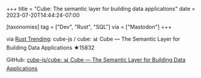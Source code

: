 +++
title = "Cube: The semantic layer for building data applications"
date = 2023-07-20T14:44:24-07:00

[taxonomies]
tag = ["Dev", "Rust", "SQL"]
via = ["Mastodon"]
+++

via [Rust Trending](https://botsin.space/@RustTrending/110747991384584723): cube-js / cube: 📊 Cube — The Semantic Layer for Building Data Applications ★15832

<!-- more -->

GitHub: [cube-js/cube: 📊  Cube — The Semantic Layer for Building Data Applications](https://github.com/cube-js/cube)
